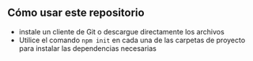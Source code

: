 ## Cómo usar este repositorio

- instale un cliente de Git o descargue directamente los archivos
- Utilice el comando `npm init` en cada una de las carpetas de proyecto para instalar las dependencias necesarias
